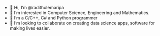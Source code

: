 - 👋 Hi, I’m @raditholemaripa
- 👀 I’m interested in Computer Science, Engineering and Mathematics.
- 🌱 I’m a C/C++, C# and Python programmer
- 💞️ I’m looking to collaborate on creating data science apps, software for making lives easier.

<!---
raditholemaripa/raditholemaripa is a ✨ special ✨ repository because its `README.md` (this file) appears on your GitHub profile.
You can click the Preview link to take a look at your changes.
--->
